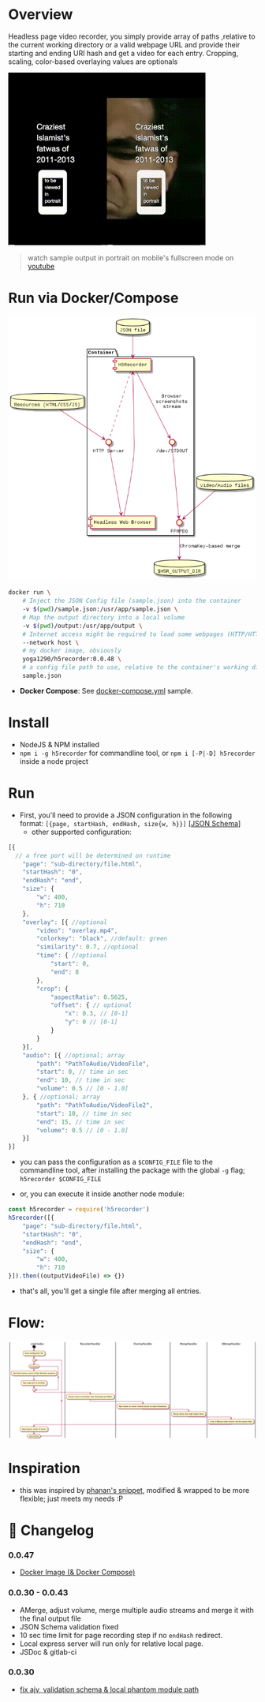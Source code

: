 # Overview
Headless page video recorder, you simply provide array of paths ,relative to the current working directory or a valid webpage URL and provide their starting and ending URI hash and get a video for each entry. Cropping, scaling, color-based overlaying values are optionals

![demo](https://raw.githubusercontent.com/yoga1290/H5Recorder/master/readme.gif)
>watch sample output in portrait on mobile's fullscreen mode on [youtube](https://youtu.be/w_RTerk7wtY)

# Run via Docker/Compose

[![docker](doc/docker.png)](doc/docker.puml)

```bash
docker run \
    # Inject the JSON Config file (sample.json) into the container
	-v $(pwd)/sample.json:/usr/app/sample.json \
    # Map the output directory into a local volume
	-v $(pwd)/output:/usr/app/output \
    # Internet access might be required to load some webpages (HTTP/HTTPS urls)
	--network host \
    # my docker image, obviously
	yoga1290/h5recorder:0.0.48 \
    # a config file path to use, relative to the container's working directory (/usr/app/):
	sample.json
```

+ **Docker Compose**: See [docker-compose.yml](docker-compose.yml) sample.

# Install

+ NodeJS & NPM installed
+ `npm i -g h5recorder` for commandline tool, or `npm i [-P|-D] h5recorder` inside a node project

# Run

+ First, you'll need to provide a JSON configuration in the following format: `[{page, startHash, endHash, size{w, h}}]` [[JSON Schema](schema.json)]
  + other supported configuration:

```javascript
[{
  // a free port will be determined on runtime
	"page": "sub-directory/file.html",
	"startHash": "0",
	"endHash": "end",
	"size": {
		"w": 400,
		"h": 710
	},
	"overlay": [{ //optional
		"video": "overlay.mp4",
		"colorkey": "black", //default: green
		"similarity": 0.7, //optional
		"time": { //optional
			"start": 0,
			"end": 8
		},
		"crop": {
			"aspectRatio": 0.5625,
			"offset": { // optional
				"x": 0.3, // [0-1]
				"y": 0 // [0-1]
			}
		}
	}],
	"audio": [{ //optional; array
		"path": "PathToAudio/VideoFile",
		"start": 0, // time in sec
		"end": 10, // time in sec
		"volume": 0.5 // [0 - 1.0]
	}, { //optional; array
		"path": "PathToAudio/VideoFile2",
		"start": 10, // time in sec
		"end": 15, // time in sec
		"volume": 0.5 // [0 - 1.0]
	}]
}]
```

+ you can pass the configuration as a `$CONFIG_FILE` file to the commandline tool, after installing the package with the global `-g` flag; `h5recorder $CONFIG_FILE`

+ or, you can execute it inside another node module:

```javascript
const h5recorder = require('h5recorder')
h5recorder([{
	"page": "sub-directory/file.html",
	"startHash": "0",
	"endHash": "end",
	"size": {
		"w": 400,
		"h": 710
}]).then((outputVideoFile) => {})
```

+ that's all, you'll get a single file after merging all entries.

# Flow:
[![flow](doc/readme.png)](doc/readme.puml)

# Inspiration
+ this was inspired by [phanan's snippet](https://gist.github.com/phanan/e03f75082e6eb114a35c#file-runner-js), modified & wrapped to be more flexible; just meets my needs :P

# :bell: Changelog

### 0.0.47

+ [Docker Image (& Docker Compose)](https://github.com/yoga1290/H5Recorder/issues/4)

### 0.0.30 - 0.0.43

+ AMerge, adjust volume, merge multiple audio streams and merge it with the final output file
+ JSON Schema validation fixed
+ 10 sec time limit for page recording step if no `endHash` redirect.
+ Local express server will run only for relative local page.
+ JSDoc & gitlab-ci

### 0.0.30

+ [fix ajv, validation schema & local phantom module path](https://github.com/yoga1290/H5Recorder/pull/2)
